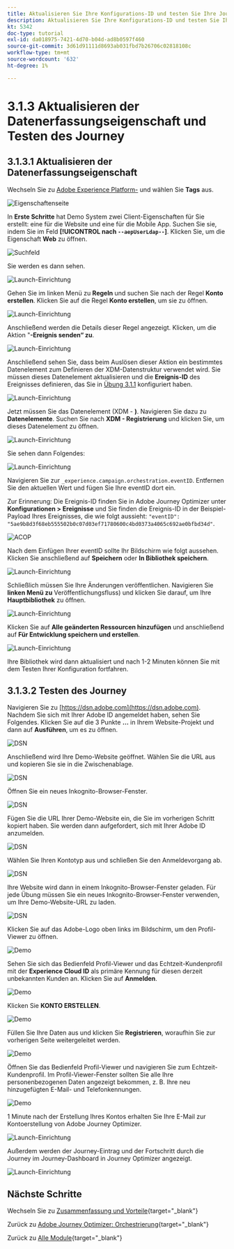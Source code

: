 ```yaml
---
title: Aktualisieren Sie Ihre Konfigurations-ID und testen Sie Ihre Journey
description: Aktualisieren Sie Ihre Konfigurations-ID und testen Sie Ihre Journey
kt: 5342
doc-type: tutorial
exl-id: da018975-7421-4d70-b04d-ad8b0597f460
source-git-commit: 3d61d91111d8693ab031fbd7b26706c02818108c
workflow-type: tm+mt
source-wordcount: '632'
ht-degree: 1%

---
```


# 3.1.3 Aktualisieren der Datenerfassungseigenschaft und Testen des Journey

## 3.1.3.1 Aktualisieren der Datenerfassungseigenschaft

Wechseln Sie zu [Adobe Experience Platform-](https://experience.adobe.com/launch/) und wählen Sie **Tags** aus.

![Eigenschaftenseite](./../../../../modules/delivery-activation/datacollection/dc1.1/images/launch1.png)

In **Erste Schritte** hat Demo System zwei Client-Eigenschaften für Sie erstellt: eine für die Website und eine für die Mobile App. Suchen Sie sie, indem Sie im Feld **[!UICONTROL nach `--aepUserLdap--`]**. Klicken Sie, um die Eigenschaft **Web** zu öffnen.

![Suchfeld](./../../../../modules/delivery-activation/datacollection/dc1.1/images/property6.png)

Sie werden es dann sehen.

![Launch-Einrichtung](./images/rule1.png)

Gehen Sie im linken Menü zu **Regeln** und suchen Sie nach der Regel **Konto erstellen**. Klicken Sie auf die Regel **Konto erstellen**, um sie zu öffnen.

![Launch-Einrichtung](./images/rule2.png)

Anschließend werden die Details dieser Regel angezeigt. Klicken, um die Aktion &quot;**-Ereignis senden“ zu**.

![Launch-Einrichtung](./images/rule3.png)

Anschließend sehen Sie, dass beim Auslösen dieser Aktion ein bestimmtes Datenelement zum Definieren der XDM-Datenstruktur verwendet wird. Sie müssen dieses Datenelement aktualisieren und die **Ereignis-ID** des Ereignisses definieren, das Sie in [Übung 3.1.1](./ex1.md) konfiguriert haben.

![Launch-Einrichtung](./images/rule4.png)

Jetzt müssen Sie das Datenelement (XDM - **)**. Navigieren Sie dazu zu **Datenelemente**. Suchen Sie nach **XDM - Registrierung** und klicken Sie, um dieses Datenelement zu öffnen.

![Launch-Einrichtung](./images/rule5.png)

Sie sehen dann Folgendes:

![Launch-Einrichtung](./images/rule6.png)

Navigieren Sie zur `_experience.campaign.orchestration.eventID`. Entfernen Sie den aktuellen Wert und fügen Sie Ihre eventID dort ein.

Zur Erinnerung: Die Ereignis-ID finden Sie in Adobe Journey Optimizer unter **Konfigurationen > Ereignisse** und Sie finden die Ereignis-ID in der Beispiel-Payload Ihres Ereignisses, die wie folgt aussieht: `"eventID": "5ae9b8d3f68eb555502b0c07d03ef71780600c4bd0373a4065c692ae0bfbd34d"`.

![ACOP](./images/payloadeventID.png)

Nach dem Einfügen Ihrer eventID sollte Ihr Bildschirm wie folgt aussehen. Klicken Sie anschließend auf **Speichern** oder **In Bibliothek speichern**.

![Launch-Einrichtung](./images/rule7.png)

Schließlich müssen Sie Ihre Änderungen veröffentlichen. Navigieren Sie **linken Menü zu** Veröffentlichungsfluss) und klicken Sie darauf, um Ihre **Hauptbibliothek** zu öffnen.

![Launch-Einrichtung](./images/rule8.png)

Klicken Sie auf **Alle geänderten Ressourcen hinzufügen** und anschließend auf **Für Entwicklung speichern und erstellen**.

![Launch-Einrichtung](./images/rule9.png)

Ihre Bibliothek wird dann aktualisiert und nach 1-2 Minuten können Sie mit dem Testen Ihrer Konfiguration fortfahren.

## 3.1.3.2 Testen des Journey

Navigieren Sie zu [https://dsn.adobe.com](https://dsn.adobe.com). Nachdem Sie sich mit Ihrer Adobe ID angemeldet haben, sehen Sie Folgendes. Klicken Sie auf die 3 Punkte **…** in Ihrem Website-Projekt und dann auf **Ausführen**, um es zu öffnen.

![DSN](./../../datacollection/dc1.1/images/web8.png)

Anschließend wird Ihre Demo-Website geöffnet. Wählen Sie die URL aus und kopieren Sie sie in die Zwischenablage.

![DSN](../../../getting-started/gettingstarted/images/web3.png)

Öffnen Sie ein neues Inkognito-Browser-Fenster.

![DSN](../../../getting-started/gettingstarted/images/web4.png)

Fügen Sie die URL Ihrer Demo-Website ein, die Sie im vorherigen Schritt kopiert haben. Sie werden dann aufgefordert, sich mit Ihrer Adobe ID anzumelden.

![DSN](../../../getting-started/gettingstarted/images/web5.png)

Wählen Sie Ihren Kontotyp aus und schließen Sie den Anmeldevorgang ab.

![DSN](../../../getting-started/gettingstarted/images/web6.png)

Ihre Website wird dann in einem Inkognito-Browser-Fenster geladen. Für jede Übung müssen Sie ein neues Inkognito-Browser-Fenster verwenden, um Ihre Demo-Website-URL zu laden.

![DSN](../../../getting-started/gettingstarted/images/web7.png)

Klicken Sie auf das Adobe-Logo oben links im Bildschirm, um den Profil-Viewer zu öffnen.

![Demo](./../../../../modules/delivery-activation/datacollection/dc1.2/images/pv1.png)

Sehen Sie sich das Bedienfeld Profil-Viewer und das Echtzeit-Kundenprofil mit der **Experience Cloud ID** als primäre Kennung für diesen derzeit unbekannten Kunden an. Klicken Sie auf **Anmelden**.

![Demo](./../../../../modules/delivery-activation/datacollection/dc1.2/images/pv2.png)

Klicken Sie **KONTO ERSTELLEN**.

![Demo](./../../../../modules/delivery-activation/datacollection/dc1.2/images/pv9.png)

Füllen Sie Ihre Daten aus und klicken Sie **Registrieren**, woraufhin Sie zur vorherigen Seite weitergeleitet werden.

![Demo](./../../../../modules/delivery-activation/datacollection/dc1.2/images/pv10.png)

Öffnen Sie das Bedienfeld Profil-Viewer und navigieren Sie zum Echtzeit-Kundenprofil. Im Profil-Viewer-Fenster sollten Sie alle Ihre personenbezogenen Daten angezeigt bekommen, z. B. Ihre neu hinzugefügten E-Mail- und Telefonkennungen.

![Demo](./../../../../modules/delivery-activation/datacollection/dc1.2/images/pv11.png)

1 Minute nach der Erstellung Ihres Kontos erhalten Sie Ihre E-Mail zur Kontoerstellung von Adobe Journey Optimizer.

![Launch-Einrichtung](./images/email.png)

Außerdem werden der Journey-Eintrag und der Fortschritt durch die Journey im Journey-Dashboard in Journey Optimizer angezeigt.

![Launch-Einrichtung](./images/emaildash.png)

## Nächste Schritte

Wechseln Sie zu [Zusammenfassung und Vorteile](./summary.md){target="_blank"}

Zurück zu [Adobe Journey Optimizer: Orchestrierung](./journey-orchestration-create-account.md){target="_blank"}

Zurück zu [Alle Module](./../../../../overview.md){target="_blank"}
